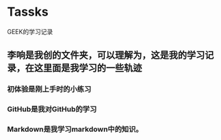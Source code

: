 # Tassks
  GEEK的学习记录
## 李响是我创的文件夹，可以理解为，这是我的学习记录，在这里面是我学习的一些轨迹
### 初体验是刚上手时的小练习
### GitHub是我对GitHub的学习
### Markdown是我学习markdown中的知识。
